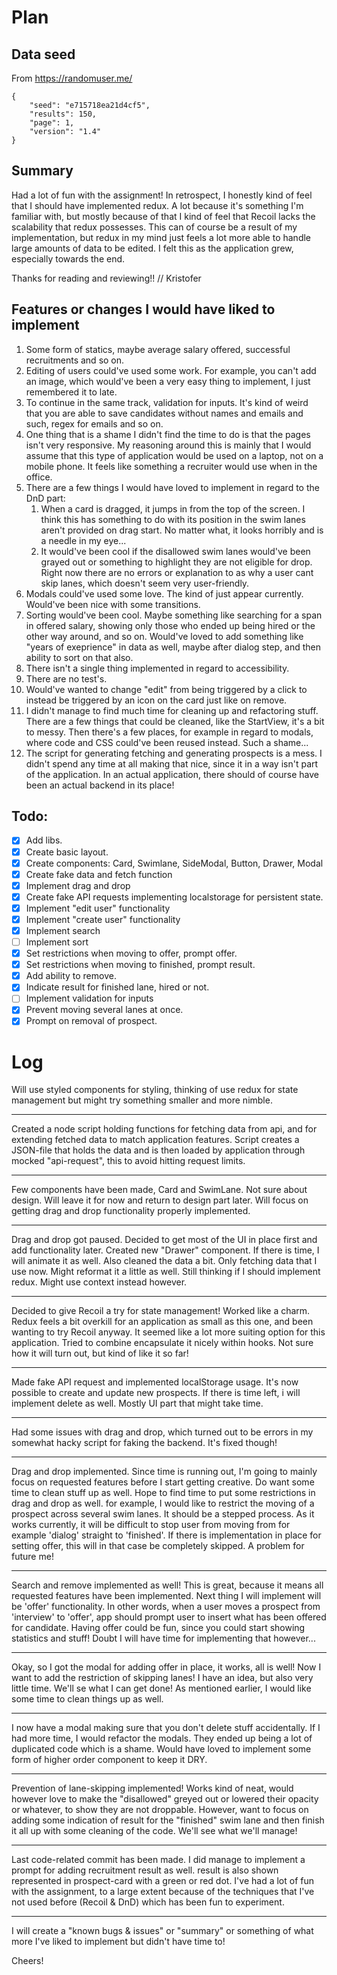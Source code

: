 # Plan

## Data seed
From https://randomuser.me/
```
{
    "seed": "e715718ea21d4cf5",
    "results": 150,
    "page": 1,
    "version": "1.4"
}
```

## Summary
Had a lot of fun with the assignment! In retrospect, I honestly kind of feel that I should have implemented redux. 
A lot because it's something I'm familiar with, but mostly because of that I kind of feel that Recoil
lacks the scalability that redux possesses. This can of course be a result of my implementation, but redux in my mind
just feels a lot more able to handle large amounts of data to be edited. I felt this as the application grew, especially
towards the end. 

Thanks for reading and reviewing!!
// Kristofer

## Features or changes I would have liked to implement
1. Some form of statics, maybe average salary offered, successful recruitments and so on.
2. Editing of users could've used some work. For example, you can't add an image, which would've been a very easy
    thing to implement, I just remembered it to late. 
3. To continue in the same track, validation for inputs. It's kind of weird that you are able to save candidates
    without names and emails and such, regex for emails and so on.
4. One thing that is a shame I didn't find the time to do is that the pages isn't very responsive. My reasoning around
    this is mainly that I would assume that this type of application would be used on a laptop, not on a mobile phone.
   It feels like something a recruiter would use when in the office.
5. There are a few things I would have loved to implement in regard to the DnD part:
   1. When a card is dragged, it jumps in from the top of the screen. I think this has something to do with its position
        in the swim lanes aren't provided on drag start. No matter what, it looks horribly and is a needle in my eye...
   2. It would've been cool if the disallowed swim lanes would've been grayed out or something to highlight they
      are not eligible for drop. Right now there are no errors or explanation to as why a user cant skip lanes, which
      doesn't seem very user-friendly.
6. Modals could've used some love. The kind of just appear currently. Would've been nice with some transitions.
7. Sorting would've been cool. Maybe something like searching for a span in offered salary, showing only those who ended
    up being hired or the other way around, and so on. Would've loved to add something like "years of exeprience" in 
    data as well, maybe after dialog step, and then ability to sort on that also.
8. There isn't a single thing implemented in regard to accessibility. 
9. There are no test's. 
10. Would've wanted to change "edit" from being triggered by a click to instead be triggered by an icon on the card
    just like on remove.
11. I didn't manage to find much time for cleaning up and refactoring stuff. There are a few things that could be cleaned,
    like the StartView, it's a bit to messy. Then there's a few places, for example in regard to modals, where code and 
    CSS could've been reused instead. Such a shame...
12. The script for generating fetching and generating prospects is a mess. I didn't spend any time at all making that nice, 
    since it in a way isn't part of the application. In an actual application, there should of course have been an
    actual backend in its place!

## Todo:

- [x] Add libs.
- [x] Create basic layout.
- [x] Create components: Card, Swimlane, SideModal, Button, Drawer, Modal
- [x] Create fake data and fetch function
- [x] Implement drag and drop
- [x] Create fake API requests implementing localstorage for persistent state.
- [x] Implement "edit user" functionality
- [x] Implement "create user" functionality
- [x] Implement search
- [ ] Implement sort
- [x] Set restrictions when moving to offer, prompt offer.
- [x] Set restrictions when moving to finished, prompt result.
- [x] Add ability to remove.
- [x] Indicate result for finished lane, hired or not.
- [ ] Implement validation for inputs
- [x] Prevent moving several lanes at once.
- [x] Prompt on removal of prospect.

# Log

Will use styled components for styling, thinking of use redux for state 
management but might try something smaller and more nimble. 

---

Created a node script holding functions for fetching data from api, 
and for extending fetched data to match application features. 
Script creates a JSON-file that holds the data and is then loaded by
application through mocked "api-request", this to avoid hitting
request limits.

---

Few components have been made, Card and SwimLane. Not sure about design. Will leave it for 
now and return to design part later. Will focus on getting drag and drop
functionality properly implemented.

--- 

Drag and drop got paused. Decided to get most of the UI in place first and add
functionality later. Created new "Drawer" component. If there is time, I will animate
it as well. Also cleaned the data a bit. Only fetching data that I use now.
Might reformat it a little as well.
Still thinking if I should implement redux. Might use context instead however.

--- 

Decided to give Recoil a try for state management! Worked like a charm. Redux feels a bit overkill for an 
application as small as this one, and been wanting to try Recoil anyway. It seemed like a lot more suiting option
for this application. Tried to combine encapsulate it nicely within hooks. Not sure how it will turn out, but 
kind of like it so far! 

---

Made fake API request and implemented localStorage usage. It's now possible to create and update new prospects. 
If there is time left, i will implement delete as well. Mostly UI part that might take time.

---

Had some issues with drag and drop, which turned out to be errors in my somewhat hacky script
for faking the backend. It's fixed though! 

--- 

Drag and drop implemented. Since time is running out, I'm going to mainly focus on requested features before I start
getting creative. Do want some time to clean stuff up as well. Hope to find time to put some 
restrictions in drag and drop as well. for example, I would like to restrict the moving 
of a prospect across several swim lanes. It should be a stepped process. As it works currently,
it will be difficult to stop user from moving from for example 'dialog' straight to 'finished'.
If there is implementation in place for setting offer, this will in that case be completely skipped.
A problem for future me! 

---

Search and remove implemented as well! This is great, because it means all requested features
have been implemented. Next thing I will implement will be 'offer' functionality. In other words,
when a user moves a prospect from 'interview' to 'offer', app should prompt user to insert what
has been offered for candidate. Having offer could be fun, since you could start showing statistics
and stuff! Doubt I will have time for implementing that however...

--- 

Okay, so I got the modal for adding offer in place, it works, all is well! Now I want to 
add the restriction of skipping lanes! I have an idea, but also very little time. We'll se 
what I can get done! As mentioned earlier, I would like some time to clean things up as well. 

--- 

I now have a modal making sure that you don't delete stuff accidentally. If I had more time, I would refactor 
the modals. They ended up being a lot of duplicated code which is a shame. Would have loved to implement some form
of higher order component to keep it DRY.

---

Prevention of lane-skipping implemented! Works kind of neat, would however love to make the "disallowed" greyed out 
or lowered their opacity or whatever, to show they are not droppable. However, want to focus on adding some indication 
of result for the "finished" swim lane and then finish it all up with some cleaning of the code. We'll see what we'll 
manage! 


--- 

Last code-related commit has been made. I did manage to implement a prompt for adding recruitment result as well. 
result is also shown represented in prospect-card with a green or red dot. I've had a lot of fun with the assignment,
to a large extent because of the techniques that I've not used before (Recoil & DnD) which has been fun to experiment.

--- 

I will create a "known bugs & issues" or "summary" or something of what more I've liked to implement but didn't have time to! 

Cheers!
